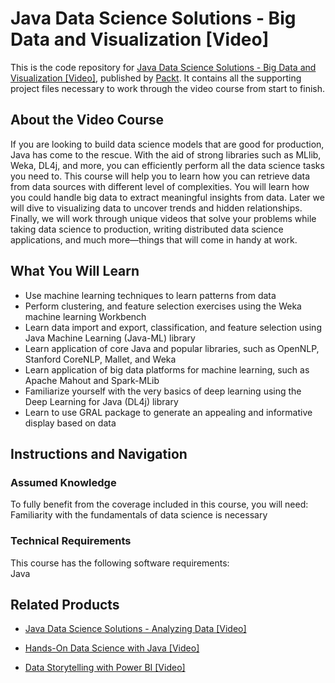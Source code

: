 # Java Data Science Solutions - Big Data and Visualization [Video]
This is the code repository for [Java Data Science Solutions - Big Data and Visualization [Video]](https://www.packtpub.com/big-data-and-business-intelligence/java-data-science-solutions-big-data-and-visualization-video?utm_source=github&utm_medium=repository&utm_campaign=9781788391535), published by [Packt](https://www.packtpub.com/?utm_source=github). It contains all the supporting project files necessary to work through the video course from start to finish.
## About the Video Course
If you are looking to build data science models that are good for production, Java has come to the rescue. With the aid of strong libraries such as MLlib, Weka, DL4j, and more, you can efficiently perform all the data science tasks you need to. This course will help you to learn how you can retrieve data from data sources with different level of complexities. You will learn how you could handle big data to extract meaningful insights from data. Later we will dive to visualizing data to uncover trends and hidden relationships. Finally, we will work through unique videos that solve your problems while taking data science to production, writing distributed data science applications, and much more—things that will come in handy at work.

<H2>What You Will Learn</H2>
<DIV class=book-info-will-learn-text>
<UL>
<LI>Use machine learning techniques to learn patterns from data 
<LI>Perform clustering, and feature selection exercises using the Weka machine learning Workbench 
<LI>Learn data import and export, classification, and feature selection using Java Machine Learning (Java-ML) library 
<LI>Learn application of core Java and popular libraries, such as OpenNLP, Stanford CoreNLP, Mallet, and Weka 
<LI>Learn application of big data platforms for machine learning, such as Apache Mahout and Spark-MLib 
<LI>Familiarize yourself with the very basics of deep learning using the Deep Learning for Java (DL4j) library 
<LI>Learn to use GRAL package to generate an appealing and informative display based on data </LI></UL></DIV>

## Instructions and Navigation
### Assumed Knowledge
To fully benefit from the coverage included in this course, you will need:<br/>
Familiarity with the fundamentals of data science is necessary
### Technical Requirements
This course has the following software requirements:<br/>
Java


## Related Products
* [Java Data Science Solutions - Analyzing Data [Video]](https://www.packtpub.com/big-data-and-business-intelligence/java-data-science-solutions-analyzing-data-video?utm_source=github&utm_medium=repository&utm_campaign=9781788398992)

* [Hands-On Data Science with Java [Video]](https://www.packtpub.com/big-data-and-business-intelligence/hands-data-science-java-video?utm_source=github&utm_medium=repository&utm_campaign=9781787125346)

* [Data Storytelling with Power BI [Video]](https://www.packtpub.com/big-data-and-business-intelligence/data-storytelling-power-bi-video?utm_source=github&utm_medium=repository&utm_campaign=9781789959475)

